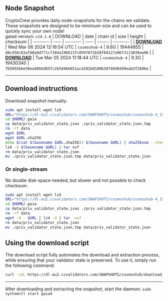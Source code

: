 ## Node Snapshot
CryptoCrew provides daily node-snapshots for the chains we validate. These snapshots are designed to be minimum-size and can be used to quickly sync your own node!  
gaiad version: `v14.1.0`
| DOWNLOAD | date | chain id | size | height | checksum |
| -------- | ---- | -------- | ---- | ------ | -------- |
| **[DOWNLOAD](https://dl-eu2.ccvalidators.com/SNAPSHOTS/cosmoshub/cosmoshub-4_19444855.tar.lz4)** | Wed Mar 06 2024 12:16:54 UTC | `cosmoshub-4` | 9.6G | 19444855 | `d8cd58c83af88a8d771cf384a196613fc05976f2b58f68127a96f3113039ae06` |
| **[DOWNLOAD](https://dl-eu2.ccvalidators.com/SNAPSHOTS/cosmoshub/cosmoshub-4_19430340.tar.lz4)** | Tue Mar 05 2024 11:18:44 UTC | `cosmoshub-4` | 9.3G | 19430340 | `7b5055b6e58ead8bbd85fc2b5d46b651ac4282b0100b38749d0499eab3f2606e` |

---

## Download instructions
Download snapshot manually:
```sh
sudo apt install wget lz4
URL="https://dl-eu2.ccvalidators.com/SNAPSHOTS/cosmoshub/cosmoshub-4_19444855.tar.lz4"
cd $HOME/.gaia
cp data/priv_validator_state.json ./priv_validator_state.json.tmp
rm -rf data
wget $URL
wget $URL.sha256
echo $(cat $(basename $URL.sha256)) $(basename $URL) | sha256sum --check
lz4 -d $(basename $URL) | tar xvf -
rm data/priv_validator_state.json
mv ./priv_validator_state.json.tmp data/priv_validator_state.json
```

### Or single-stream
No double disk-space needed, but slower and not possible to check checksum:
```sh
sudo apt install wget lz4
URL="https://dl-eu2.ccvalidators.com/SNAPSHOTS/cosmoshub/cosmoshub-4_19444855.tar.lz4"
cd $HOME/.gaia
cp data/priv_validator_state.json ./priv_validator_state.json.tmp
rm -rf data
wget -O - $URL | lz4 -d | tar -xvf -
rm data/priv_validator_state.json
mv ./priv_validator_state.json.tmp data/priv_validator_state.json
```





## Using the download script

The download script fully automates the download and extraction process, while ensuring that your validator state is preserved. To use it, simply run the following command:
```sh
curl -sSL https://dl-eu2.ccvalidators.com/SNAPSHOTS/cosmoshub/download_snapshot.sh | bash
```
---

After downloading and extracting the snapshot, start the daemon: `sudo systemctl start gaiad`

